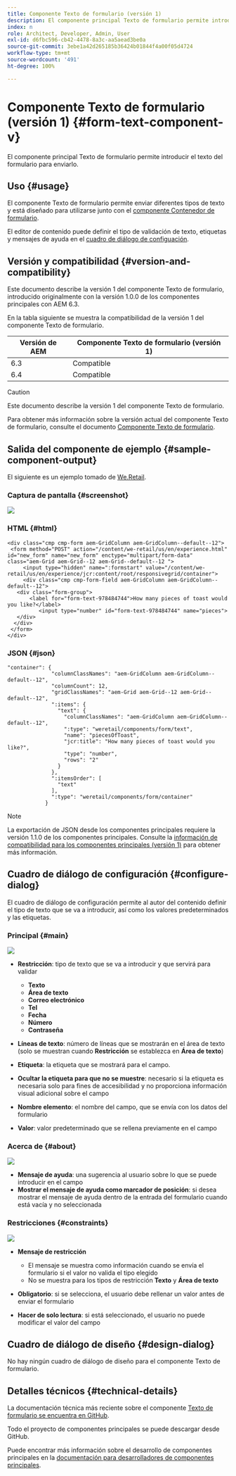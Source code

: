 ```yaml
---
title: Componente Texto de formulario (versión 1)
description: El componente principal Texto de formulario permite introducir el texto del formulario para enviarlo.
index: n
role: Architect, Developer, Admin, User
exl-id: d6fbc596-cb42-4478-8a3c-aa5aead3be0a
source-git-commit: 3ebe1a42d265185b36424b01844f4a00f05d4724
workflow-type: tm+mt
source-wordcount: '491'
ht-degree: 100%

---
```


# Componente Texto de formulario (versión 1) {#form-text-component-v}

El componente principal Texto de formulario permite introducir el texto del formulario para enviarlo.

## Uso {#usage}

El componente Texto de formulario permite enviar diferentes tipos de texto y está diseñado para utilizarse junto con el [componente Contenedor de formulario](form-container-v1.md).

El editor de contenido puede definir el tipo de validación de texto, etiquetas y mensajes de ayuda en el [cuadro de diálogo de configuación](#configure-dialog).

## Versión y compatibilidad {#version-and-compatibility}

Este documento describe la versión 1 del componente Texto de formulario, introducido originalmente con la versión 1.0.0 de los componentes principales con AEM 6.3.

En la tabla siguiente se muestra la compatibilidad de la versión 1 del componente Texto de formulario.

| Versión de AEM | Componente Texto de formulario (versión 1) |
|--- |--- |
| 6.3 | Compatible |
| 6.4 | Compatible |

>[!CAUTION]
>
>Este documento describe la versión 1 del componente Texto de formulario.
>
>Para obtener más información sobre la versión actual del componente Texto de formulario, consulte el documento [Componente Texto de formulario](/help/components/forms/form-text.md).

## Salida del componente de ejemplo {#sample-component-output}

El siguiente es un ejemplo tomado de [We.Retail](https://experienceleague.adobe.com/docs/experience-manager-64/developing/bestpractices/we-retail/we-retail.html?lang=es).

### Captura de pantalla {#screenshot}

![](/help/assets/chlimage_1-22.png)

### HTML {#html}

```
<div class="cmp cmp-form aem-GridColumn aem-GridColumn--default--12">
 <form method="POST" action="/content/we-retail/us/en/experience.html" id="new_form" name="new_form" enctype="multipart/form-data" class="aem-Grid aem-Grid--12 aem-Grid--default--12 ">
     <input type="hidden" name=":formstart" value="/content/we-retail/us/en/experience/jcr:content/root/responsivegrid/container">
     <div class="cmp cmp-form-field aem-GridColumn aem-GridColumn--default--12">
   <div class="form-group">
       <label for="form-text-978484744">How many pieces of toast would you like?</label>
          <input type="number" id="form-text-978484744" name="pieces">
   </div>
  </div>
 </form>
</div>
```

### JSON {#json}

```
"container": {
              "columnClassNames": "aem-GridColumn aem-GridColumn--default--12",
              "columnCount": 12,
              "gridClassNames": "aem-Grid aem-Grid--12 aem-Grid--default--12",
              ":items": {
                "text": {
                  "columnClassNames": "aem-GridColumn aem-GridColumn--default--12",
                  ":type": "weretail/components/form/text",
                  "name": "piecesOfToast",
                  "jcr:title": "How many pieces of toast would you like?",
                  "type": "number",
                  "rows": "2"
                }
              },
              ":itemsOrder": [
                "text"
              ],
              ":type": "weretail/components/form/container"
            }
```

>[!NOTE]
>
>La exportación de JSON desde los componentes principales requiere la versión 1.1.0 de los componentes principales. Consulte la [información de compatibilidad para los componentes principales (versión 1)](/help/versions.md) para obtener más información.

## Cuadro de diálogo de configuración {#configure-dialog}

El cuadro de diálogo de configuración permite al autor del contenido definir el tipo de texto que se va a introducir, así como los valores predeterminados y las etiquetas.

### Principal {#main}

![](/help/assets/chlimage_1-23.png)

* **Restricción**: tipo de texto que se va a introducir y que servirá para validar

   * **Texto**
   * **Área de texto**
   * **Correo electrónico**
   * **Tel**
   * **Fecha**
   * **Número**
   * **Contraseña**

* **Líneas de texto**: número de líneas que se mostrarán en el área de texto (solo se muestran cuando **Restricción** se establezca en **Área de texto**)

* **Etiqueta**: la etiqueta que se mostrará para el campo.
* **Ocultar la etiqueta para que no se muestre**: necesario si la etiqueta es necesaria solo para fines de accesibilidad y no proporciona información visual adicional sobre el campo
* **Nombre elemento**: el nombre del campo, que se envía con los datos del formulario
* **Valor**: valor predeterminado que se rellena previamente en el campo

### Acerca de {#about}

![](/help/assets/chlimage_1-24.png)

* **Mensaje de ayuda**: una sugerencia al usuario sobre lo que se puede introducir en el campo
* **Mostrar el mensaje de ayuda como marcador de posición**: si desea mostrar el mensaje de ayuda dentro de la entrada del formulario cuando está vacía y no seleccionada

### Restricciones {#constraints}

![](/help/assets/chlimage_1-25.png)

* **Mensaje de restricción**

   * El mensaje se muestra como información cuando se envía el formulario si el valor no valida el tipo elegido
   * No se muestra para los tipos de restricción **Texto** y **Área de texto**

* **Obligatorio**: si se selecciona, el usuario debe rellenar un valor antes de enviar el formulario
* **Hacer de solo lectura**: si está seleccionado, el usuario no puede modificar el valor del campo

## Cuadro de diálogo de diseño {#design-dialog}

No hay ningún cuadro de diálogo de diseño para el componente Texto de formulario.

## Detalles técnicos {#technical-details}

La documentación técnica más reciente sobre el componente [Texto de formulario se encuentra en GitHub](https://github.com/adobe/aem-core-wcm-components/tree/master/content/src/content/jcr_root/apps/core/wcm/components/form/text/v1/text).

Todo el proyecto de componentes principales se puede descargar desde GitHub.

Puede encontrar más información sobre el desarrollo de componentes principales en la [documentación para desarrolladores de componentes principales](/help/developing/overview.md).
